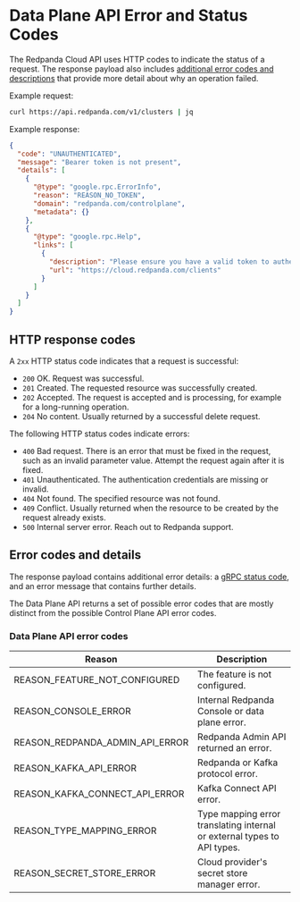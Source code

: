 # Data Plane API Error and Status Codes

The Redpanda Cloud API uses HTTP codes to indicate the status of a request. The response payload also includes [additional error codes and descriptions](#error-codes-and-details) that provide more detail about why an operation failed.

Example request:

```bash
curl https://api.redpanda.com/v1/clusters | jq
```

Example response:

```json
{
  "code": "UNAUTHENTICATED",
  "message": "Bearer token is not present",
  "details": [
    {
      "@type": "google.rpc.ErrorInfo",
      "reason": "REASON_NO_TOKEN",
      "domain": "redpanda.com/controlplane",
      "metadata": {}
    },
    {
      "@type": "google.rpc.Help",
      "links": [
        {
          "description": "Please ensure you have a valid token to authenticate against the API. If you don't have a token, create a client and follow the instructions to request a token.",
          "url": "https://cloud.redpanda.com/clients"
        }
      ]
    }
  ]
}
```

## HTTP response codes

A `2xx` HTTP status code indicates that a request is successful:

- `200` OK. Request was successful.
- `201` Created. The requested resource was successfully created.
- `202` Accepted. The request is accepted and is processing, for example for a long-running operation.
- `204` No content. Usually returned by a successful delete request.

The following HTTP status codes indicate errors:

- `400` Bad request. There is an error that must be fixed in the request, such as an invalid parameter value. Attempt the request again after it is fixed.
- `401` Unauthenticated. The authentication credentials are missing or invalid.
- `404` Not found. The specified resource was not found.
- `409` Conflict. Usually returned when the resource to be created by the request already exists.
- `500` Internal server error. Reach out to Redpanda support.

## Error codes and details

The response payload contains additional error details: a [gRPC status code](https://grpc.io/docs/guides/status-codes/), and an error message that contains further details. 

The Data Plane API returns a set of possible error codes that are mostly distinct from the possible Control Plane API error codes.

### Data Plane API error codes

| Reason | Description |
|--------|-------------|
| REASON_FEATURE_NOT_CONFIGURED | The feature is not configured. |
| REASON_CONSOLE_ERROR | Internal Redpanda Console or data plane error. |
| REASON_REDPANDA_ADMIN_API_ERROR | Redpanda Admin API returned an error. |
| REASON_KAFKA_API_ERROR | Redpanda or Kafka protocol error. |
| REASON_KAFKA_CONNECT_API_ERROR | Kafka Connect API error. |
| REASON_TYPE_MAPPING_ERROR | Type mapping error translating internal or external types to API types. |
| REASON_SECRET_STORE_ERROR | Cloud provider's secret store manager error. |
